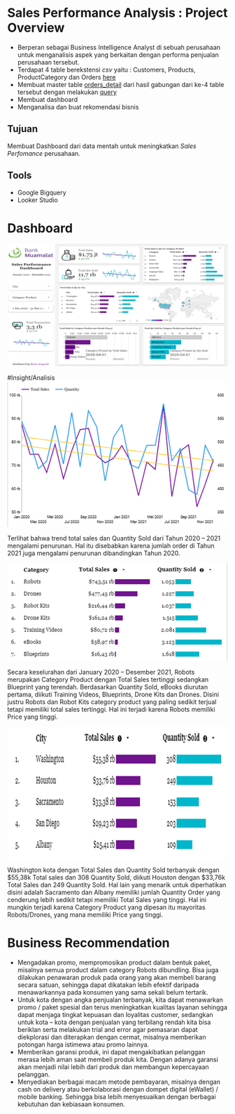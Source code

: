 # Sales Performance Analysis : Project Overview
- Berperan sebagai Business Intelligence Analyst di sebuah perusahaan untuk menganalisis aspek yang berkaitan dengan performa penjualan perusahaan tersebut.
- Terdapat 4 table berekstensi <i>csv</i> yaitu : Customers, Products, ProductCategory dan Orders [here](https://github.com/bumianugrahhh/Sales_Performance_Analysis/tree/main/Data%20Source)
- Membuat master table [orders_detail](https://github.com/bumianugrahhh/Sales_Performance_Analysis/blob/main/Data%20Source/orders_detail.csv) dari hasil gabungan dari ke-4 table tersebut dengan melakukan [query](https://github.com/bumianugrahhh/Sales_Performance_Analysis/blob/main/Query%20orders_detail.docx)
- Membuat dashboard
- Menganalisa dan buat rekomendasi bisnis

## Tujuan 
Membuat Dashboard dari data mentah untuk meningkatkan <i>Sales Perfomance</i> perusahaan.

## Tools
- Google Bigquery
- Looker Studio

# Dashboard
![alt text](https://github.com/bumianugrahhh/Sales_Performance_Analysis/blob/main/Fig/Dashboard.png)

#Insight/Analisis
![alt text](https://github.com/bumianugrahhh/Sales_Performance_Analysis/blob/main/Fig/Analysis%20Entire%20Total%20Sales%20%26%20Quantity%20Sold.png)

Terlihat bahwa trend total sales dan Quantity Sold dari Tahun 2020 – 2021 mengalami penurunan. Hal itu disebabkan karena jumlah order di Tahun 2021 juga mengalami penurunan dibandingkan Tahun 2020.

![alt text](https://github.com/bumianugrahhh/Sales_Performance_Analysis/blob/main/Fig/Analysis%20Total%20Sales%20%26%20Qty%20Sold%20by%20Category%20Product.png)

Secara keselurahan dari January 2020 – Desember 2021, Robots merupakan Category Product dengan Total Sales tertinggi sedangkan Blueprint yang terendah.
Berdasarkan Quantity Sold, eBooks diurutan pertama, diikuti Training Videos, Blueprints, Drone Kits dan Drones. Disini justru Robots dan Robot Kits category product yang paling sedikit terjual tetapi memiliki total sales tertinggi. Hal ini terjadi karena Robots memiliki Price yang tinggi.

![alt text](https://github.com/bumianugrahhh/Sales_Performance_Analysis/blob/main/Fig/Analysis%20Total%20Sales%20%26%20Qty%20Sold%20by%20City.png)

Washington kota dengan Total Sales dan Quantity Sold terbanyak dengan $55,38k Total sales dan 308 Quantity Sold, diikuti Houston dengan $33,76k Total Sales dan 249 Quantity Sold. 
Hal lain yang menarik untuk diperhatikan disini adalah Sacramento dan Albany memiliki jumlah Quantity Order yang cenderung lebih sedikit tetapi memiliki Total Sales yang tinggi. Hal ini mungkin terjadi karena Category Product yang dipesan itu mayoritas Robots/Drones, yang mana memiliki Price yang tinggi.

# Business Recommendation
- Mengadakan promo, mempromosikan product dalam bentuk paket, misalnya semua product dalam category Robots dibundling.  Bisa juga dilakukan penawaran produk pada orang yang akan membeli barang secara satuan, sehingga dapat dikatakan lebih efektif daripada menawarkannya pada konsumen yang sama sekali belum tertarik.
- Untuk kota dengan angka penjualan terbanyak, kita dapat menawarkan promo / paket spesial dan terus meningkatkan kualitas layanan sehingga dapat menjaga tingkat kepuasan dan loyalitas customer, sedangkan untuk kota – kota dengan penjualan yang terbilang rendah kita bisa beriklan serta melakukan trial and error agar pemasaran dapat diekplorasi dan diterapkan dengan cermat, misalnya memberikan potongan harga istimewa atau promo lainnya.
- Memberikan garansi produk, ini dapat mengakibatkan pelanggan merasa lebih aman saat membeli produk kita. Dengan adanya garansi akan menjadi nilai lebih dari produk dan membangun kepercayaan pelanggan.
- Menyediakan berbagai macam metode pembayaran, misalnya dengan cash on delivery atau berkolaborasi dengan dompet digital (eWallet) / mobile banking. Sehingga bisa lebih menyesuaikan dengan berbagai kebutuhan dan kebiasaan konsumen.








